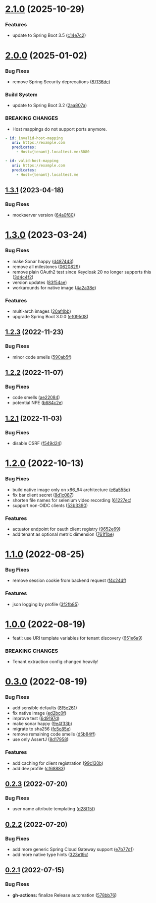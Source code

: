 # [2.1.0](https://github.com/jaconi-io/morp/compare/v2.0.0...v2.1.0) (2025-10-29)


### Features

* update to Spring Boot 3.5 ([c14e7c2](https://github.com/jaconi-io/morp/commit/c14e7c206471e41a13e46c51d0e3bacefe4b928c))

# [2.0.0](https://github.com/jaconi-io/morp/compare/v1.3.1...v2.0.0) (2025-01-02)


### Bug Fixes

* remove Spring Security deprecations ([87f36dc](https://github.com/jaconi-io/morp/commit/87f36dc32b54e1edd4cdbf4cc995deb9fe0437d0))


### Build System

* update to Spring Boot 3.2 ([2aa807a](https://github.com/jaconi-io/morp/commit/2aa807a0f1d879603c3bbbcd202a4b330bddec2a))


### BREAKING CHANGES

* Host mappings do not support ports anymore.

```yaml
- id: invalid-host-mapping
   uri: https://example.com
   predicates:
     - Host={tenant}.localtest.me:8080

- id: valid-host-mapping
   uri: https://example.com
   predicates:
     - Host={tenant}.localtest.me
```

## [1.3.1](https://github.com/jaconi-io/morp/compare/v1.3.0...v1.3.1) (2023-04-18)


### Bug Fixes

* mockserver version ([64a0f80](https://github.com/jaconi-io/morp/commit/64a0f80661e1190adf992b811383851282f36198))

# [1.3.0](https://github.com/jaconi-io/morp/compare/v1.2.3...v1.3.0) (2023-03-24)


### Bug Fixes

* make Sonar happy ([d487443](https://github.com/jaconi-io/morp/commit/d487443a421d35650f98a206ee14a393265279d9))
* remove all milestones ([0620829](https://github.com/jaconi-io/morp/commit/0620829ee5d186fd54301792a0ebd04e33c58bdf))
* remove plain OAuth2 test since Keycloak 20 no longer supports this ([3d4c4f2](https://github.com/jaconi-io/morp/commit/3d4c4f20504ed7584dbd679cc0bbbe4e30460b1d))
* version updates ([83f54ae](https://github.com/jaconi-io/morp/commit/83f54ae6cc22d50f173203554c2e735c02656d14))
* workarounds for native image ([4a2a38e](https://github.com/jaconi-io/morp/commit/4a2a38ec62aa9fa023c49d308d2bd7af6076d582))


### Features

* multi-arch images ([20af4bb](https://github.com/jaconi-io/morp/commit/20af4bbfd2b53de1b74cae2aa39b8530ee3f296d))
* upgrade Spring Boot 3.0.0 ([ef09508](https://github.com/jaconi-io/morp/commit/ef09508387a16d0b18e1061ec0083ab49245f8dd))

## [1.2.3](https://github.com/jaconi-io/morp/compare/v1.2.2...v1.2.3) (2022-11-23)


### Bug Fixes

* minor code smells ([590ab5f](https://github.com/jaconi-io/morp/commit/590ab5fb83fe8cff908b297398fe271657e79aa8))

## [1.2.2](https://github.com/jaconi-io/morp/compare/v1.2.1...v1.2.2) (2022-11-07)


### Bug Fixes

* code smells ([ae22084](https://github.com/jaconi-io/morp/commit/ae22084e99e20f831f2a736a8ff6a0e25927f11c))
* potential NPE ([b684c2e](https://github.com/jaconi-io/morp/commit/b684c2e5d0532540323523bdac32fb23877cc6d5))

## [1.2.1](https://github.com/jaconi-io/morp/compare/v1.2.0...v1.2.1) (2022-11-03)


### Bug Fixes

* disable CSRF ([f549d24](https://github.com/jaconi-io/morp/commit/f549d242df9562e28629eb86ea0d4f8dc42e5b5b))

# [1.2.0](https://github.com/jaconi-io/morp/compare/v1.1.0...v1.2.0) (2022-10-13)


### Bug Fixes

* build native image only on x86_64 architecture ([e6a555d](https://github.com/jaconi-io/morp/commit/e6a555dfc5ddbed6060a301af96a7cdf1a6d4e37))
* fix bar client secret ([8d1c087](https://github.com/jaconi-io/morp/commit/8d1c0875078be6b8d1ef46859ea69a42b24d9f74))
* shorten file names for selenium video recording ([61227ec](https://github.com/jaconi-io/morp/commit/61227ec9f86c540f81cc7ca842f1f1b7d5414436))
* support non-OIDC clients ([53b3390](https://github.com/jaconi-io/morp/commit/53b3390a9844a1833a25b87f3f5829e30648676e))


### Features

* actuator endpoint for oauth client registry ([9652e69](https://github.com/jaconi-io/morp/commit/9652e6944f86b1d1aa383149dc13d781ac7789fa))
* add tenant as optional metric dimension ([761f1be](https://github.com/jaconi-io/morp/commit/761f1be78436da524fff1d2391c1223ad20bb9b0))

# [1.1.0](https://github.com/jaconi-io/morp/compare/v1.0.0...v1.1.0) (2022-08-25)


### Bug Fixes

* remove session cookie from backend request ([f4c24df](https://github.com/jaconi-io/morp/commit/f4c24df497c8e64e942638dc4cf196fe2d0aa405))


### Features

* json logging by profile ([3f2fb85](https://github.com/jaconi-io/morp/commit/3f2fb85a8338d0495f0ac517eaca0f28a17e8a66))

# [1.0.0](https://github.com/jaconi-io/morp/compare/v0.3.0...v1.0.0) (2022-08-19)


* feat!: use URI template variables for tenant discovery ([651e6a9](https://github.com/jaconi-io/morp/commit/651e6a950fbad61d5fef5ec67bc04c716b8f2a36))


### BREAKING CHANGES

* Tenant extraction config changed heavily!

# [0.3.0](https://github.com/jaconi-io/morp/compare/v0.2.3...v0.3.0) (2022-08-19)


### Bug Fixes

* add sensible defaults ([8f5e261](https://github.com/jaconi-io/morp/commit/8f5e2618935b65405d6f9a20880597a9006600b7))
* fix native image ([ed2bc0f](https://github.com/jaconi-io/morp/commit/ed2bc0f0a2509ae4007264f8ee7f23793109c705))
* improve test ([6d9197d](https://github.com/jaconi-io/morp/commit/6d9197d98d93170c6d720f5354ff49f611a3402c))
* make sonar happy ([9e4f33b](https://github.com/jaconi-io/morp/commit/9e4f33b397b9fa94599ad05cacc9e6a54000f272))
* migrate to sha256 ([fc5c85e](https://github.com/jaconi-io/morp/commit/fc5c85ea44241b8c70963d5e1c47301d542a3778))
* remove remaining code smells ([d5b84ff](https://github.com/jaconi-io/morp/commit/d5b84ff7aa944e477fee8d0359a40a54c41ae478))
* use only AssertJ ([8d17958](https://github.com/jaconi-io/morp/commit/8d17958a47a551d6c233ae959991247d2eee370b))


### Features

* add caching for client registration ([99c130b](https://github.com/jaconi-io/morp/commit/99c130b8be8d0ecf657e9475b9429d938bc11d18))
* add dev profile ([cf68883](https://github.com/jaconi-io/morp/commit/cf68883c21aba993d1e2f16d53ef77b7a8744bee))

## [0.2.3](https://github.com/jaconi-io/morp/compare/v0.2.2...v0.2.3) (2022-07-20)


### Bug Fixes

* user name attribute templating ([d28f15f](https://github.com/jaconi-io/morp/commit/d28f15f3406ca507ee01d69602dc67a5179f77d6))

## [0.2.2](https://github.com/jaconi-io/morp/compare/v0.2.1...v0.2.2) (2022-07-20)


### Bug Fixes

* add more generic Spring Cloud Gateway support ([e7b77d1](https://github.com/jaconi-io/morp/commit/e7b77d11706d771c9fec4e378e33f291a4437120))
* add more native type hints ([323e19c](https://github.com/jaconi-io/morp/commit/323e19c19d87d3a3234d4ac6a7facee9fb1cf55e))

## [0.2.1](https://github.com/jaconi-io/morp/compare/v0.2.0...v0.2.1) (2022-07-15)


### Bug Fixes

* **gh-actions:** finalize Release automation ([578bb76](https://github.com/jaconi-io/morp/commit/578bb76e52137d11392c5dd794ba46066705e20c))
